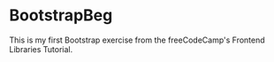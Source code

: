# BootstrapBeg

This is my first Bootstrap exercise from the freeCodeCamp's Frontend Libraries Tutorial.
